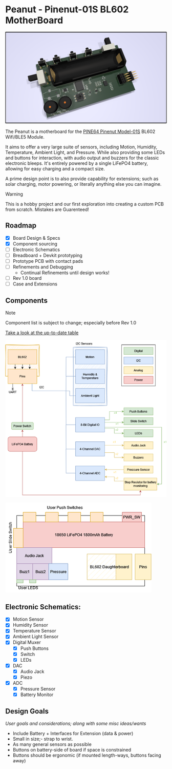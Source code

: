 # Peanut - Pinenut-01S BL602 MotherBoard

![](./Hardware/Peanut.png)


The Peanut is a motherboard for the [PINE64 Pinenut Model-01S](https://pine64.com/product/pinenut-model01s-wifi-ble5-module/) BL602 Wifi/BLE5 Module.

It aims to offer a very large suite of sensors, including Motion, Humidity, Temperature, Ambient Light, and Pressure. While also providing some LEDs and buttons for interaction, with audio output and buzzers for the classic electronic bleeps. It's entirely powered by a single LiFePO4 battery, allowing for easy charging and a compact size.

A prime design point is to also provide capability for extensions; such as solar charging, motor powering, or literally anything else you can imagine.


> [!WARNING]
> This is a hobby project and our first exploration into creating a custom PCB from scratch. Mistakes are Guarenteed!

## Roadmap

- [x] Board Design & Specs
- [x] Component sourcing
- [ ] Electronic Schematics
- [ ] Breadboard + Devkit prototyping
- [ ] Prototype PCB with contact pads
- [ ] Refinements and Debugging
	- Continual Refinements until design works!
- [ ] Rev 1.0 board
- [ ] Case and Extensions

## Components

> [!NOTE]
> Component list is subject to change; especially before Rev 1.0

[Take a look at the up-to-date table](https://github.com/WYVERN2742/Peanut/issues/3)

![](./doc/img/Components.drawio.png)

![](./doc/img/board-layout.drawio.png)


## Electronic Schematics:

- [x] Motion Sensor
- [x] Humidity Sensor
- [x] Temperature Sensor
- [x] Ambient Light Sensor
- [x] Digital Muxer
	- [x] Push Buttons
	- [x] Switch
	- [x] LEDs
- [x] DAC
	- [x] Audio Jack
	- [x] Piezo
- [x] ADC
	- [x] Pressure Sensor
	- [x] Battery Monitor

## Design Goals

*User goals and considerations; along with some misc ideas/wants*
- Include Battery + Interfaces for Extension (data & power)
- Small in size;- strap to wrist.
- As many general sensors as possible
- Buttons on battery-side of board if space is constrained
- Buttons should be ergonomic (if mounted length-ways, buttons facing away) 

